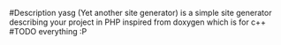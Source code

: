 #Description
yasg (Yet another site generator) is a simple site generator describing your project in PHP inspired from doxygen which is for c++
#TODO
everything :P
